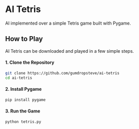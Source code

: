# AI Tetris
AI implemented over a simple Tetris game built with Pygame.

## How to Play
AI Tetris can be downloaded and played in a few simple steps.

#### 1. Clone the Repository
```sh
git clone https://github.com/gumdropsteve/ai-tetris
cd ai-tetris
```

#### 2. Install Pygame
```sh
pip install pygame
```

#### 3. Run the Game
```sh
python tetris.py
```

